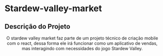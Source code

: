 # Stardew-valley-market
## Descrição do Projeto
<p align="center">O stardew valley market faz parte de um projeto técnico de criação mobile com o react, 
  dessa forma ele irá funcionar como um aplicativo de vendas, mas interagindo com necessidades do jogo Stardew Valley.</p>
  

